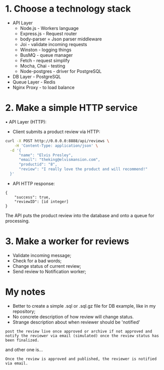 # 1. Choose a technology stack
- API Layer
  - Node.js - Workers language
  - Express.js - Request router
  - body-parser = Json parser middleware
  - Joi - validate incoming requests
  - Winston - logging things
  - BusMQ - queue manager
  - Fetch - request simplify
  - Mocha, Chai - testing
  - Node-postgres - driver for PostgreSQL
- DB Layer - PostgreSQL
- Queue Layer - Redis
- Nginx Proxy - to load balance


# 2. Make a simple HTTP service
•	API Layer (HTTP):

-	Client submits a product review via HTTP:

```bash
curl -X POST http://0.0.0.0:8888/api/reviews \
 	-H 'Content-Type: application/json' \
  -d '{
      "name": "Elvis Presley",
      "email": "theking@elvismansion.com",
      "productid": "8",
      "review": "I really love the product and will recommend!"
  }'
```
-	API HTTP response:
```
{
	"success": true,
	"reviewID": [id integer]
}
```
The API puts the product review into the database and onto a queue for processing.

# 3. Make a worker for reviews
- Validate incoming message;
- Check for a bad words;
- Change status of current review;
- Send review to Notification worker;


# My notes
- Better to create a simple .sql or .sql.gz file for DB example, like in my repository;
- No concrete description of how review will change status.
- Strange description about when reviewer should be 'notified'
```
post the review live once approved or archive if not approved and notify the reviewer via email (simulated) once the review status has been finalized.
```
and other one is...
```
Once the review is approved and published, the reviewer is notified via email.
```

